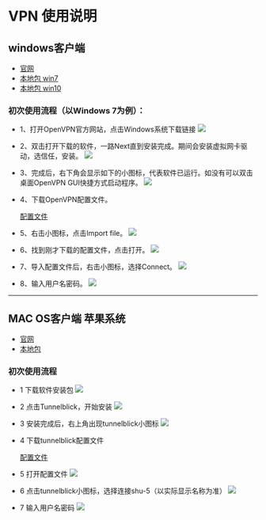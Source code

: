 
# VPN 使用说明

## windows客户端
* [官网](https://openvpn.net/index.php/open-source/downloads.html)
* [本地包 win7](https://wangyp.cf/assets/img/vpn/openvpn-install-2.4.8-I602-Win7.exe)
* [本地包 win10](https://wangyp.cf/assets/img/vpn/openvpn-install-2.4.8-I602-Win10.exe)

### 初次使用流程（以Windows 7为例）：
  - 1、打开OpenVPN官方网站，点击Windows系统下载链接 
    ![](https://wangyp.cf/assets/img/vpn/20191129175138.png)
    
  - 2、双击打开下载的软件，一路Next直到安装完成。期间会安装虚拟网卡驱动，选信任，安装。
    ![](https://wangyp.cf/assets/img/vpn/F646949762CA4735CE8D78D9B7A_0DD3DFD6_DBD0.jpg)
    
  - 3、完成后，右下角会显示如下的小图标，代表软件已运行。如没有可以双击桌面OpenVPN GUI快捷方式启动程序。
    ![](https://wangyp.cf/assets/img/vpn/43C905C3D61791F5CDCBA50302A_6E273245_35A1.jpg)
    
  - 4、下载OpenVPN配置文件。
    
    
    
    [配置文件](http://vpn.yappam.com/yappam.ovpn)
    
  - 5、右击小图标，点击Import file。
    ![](https://wangyp.cf/assets/img/vpn/FA794E6843F536C84B39BDC8CEE_3A5A9624_77EB.jpg)
    
  - 6、找到刚才下载的配置文件，点击打开。
    ![](https://wangyp.cf/assets/img/vpn/20191129180000.png)
    
  - 7、导入配置文件后，右击小图标，选择Connect。
    ![](https://wangyp.cf/assets/img/vpn/0D348A4E750812659819DCE2FC4_F3FB9874_777F.jpg)
    
  - 8、输入用户名密码。
    ![](https://wangyp.cf/assets/img/vpn/5BC602E1DE435EA1D8EA21E91C6_66922AF2_1443B.jpg)

---

## MAC OS客户端  苹果系统


* [官网](https://tunnelblick.net/downloads.html)
* [本地包](https://wangyp.cf/assets/img/vpn/Tunnelblick_3.7.9a_build_5321.dmg)
### 初次使用流程
   - 1 下载软件安装包
     ![](https://wangyp.cf/assets/img/vpn/C9752C85453FB7404E4C3F97221_354E614C_30000.jpg)
     
   - 2 点击Tunnelblick，开始安装
     ![](https://wangyp.cf/assets/img/vpn/F5A98D5BA40B6D7D873BEE7D6C0_22071BAB_12504.jpg)
     
   - 3 安装完成后，右上角出现tunnelblick小图标
     ![](https://wangyp.cf/assets/img/vpn/4058E5804681FCF6484BBD0FC1C_8061AA20_107F.jpg)
     
   - 4 下载tunnelblick配置文件
     
     
     
     [配置文件](http://vpn.yappam.com/yappam.ovpn)
     
   - 5 打开配置文件
     ![](https://wangyp.cf/assets/img/vpn/CC3B270A8E85D40767D8521D678_7476B369_43CE.jpg)
     
   - 6 点击tunnelblick小图标，选择连接shu-5（以实际显示名称为准）
     ![](https://wangyp.cf/assets/img/vpn/1953412AAE0C29A1F7622EC30D7_32329133_3770.jpg)
     
   - 7 输入用户名密码
     ![](https://wangyp.cf/assets/img/vpn/5A3191831DC9F5FAD445CF6AD87_A91343F6_6BFB.jpg)
